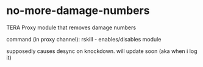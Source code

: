 # no-more-damage-numbers
TERA Proxy module that removes damage numbers

command (in proxy channel): rskill - enables/disables module

supposedly causes desync on knockdown. will update soon (aka when i log it)
